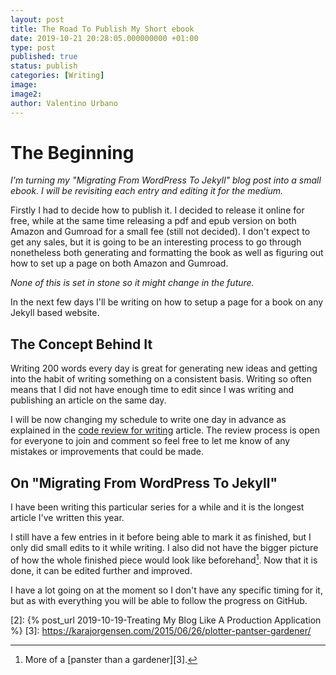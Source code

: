 ```yaml
---
layout: post
title: The Road To Publish My Short ebook
date: 2019-10-21 20:28:05.000000000 +01:00
type: post
published: true
status: publish
categories: [Writing]
image:
image2:
author: Valentino Urbano
---
```


# The Beginning

*I'm turning my "Migrating From WordPress To Jekyll" blog post into a small ebook. I will be revisiting each entry and editing it for the medium.*

Firstly I had to decide how to publish it. I decided to release it online for free, while at the same time releasing a pdf and epub version on both Amazon and Gumroad for a small fee (still not decided). I don't expect to get any sales, but it is going to be an interesting process to go through nonetheless both generating and formatting the book as well as figuring out how to set up a page on both Amazon and Gumroad.

*None of this is set in stone so it might change in the future.*

In the next few days I'll be writing on how to setup a page for a book on any Jekyll based website.

## The Concept Behind It

Writing 200 words every day is great for generating new ideas and getting into the habit of writing something on a consistent basis.
Writing so often means that I did not have enough time to edit since I was writing and publishing an article on the same day.

I will be now changing my schedule to write one day in advance as explained in the [code review for writing][1] article. The review process is open for everyone to join and comment so feel free to let me know of any mistakes or improvements that could be made.

## On "Migrating From WordPress To Jekyll"

I have been writing this particular series for a while and it is the longest article I've written this year.

I still have a few entries in it before being able to mark it as finished, but I only did small edits to it while writing. I also did not have the bigger picture of how the whole finished piece would look like beforehand[^1]. Now that it is done, it can be edited further and improved.

I have a lot going on at the moment so I don't have any specific timing for it, but as with everything you will be able to follow the progress on GitHub.


[1]: https://github.com/valeIT/pulls
[2]: {% post_url 2019-10-19-Treating My Blog Like A Production Application %}
[3]: https://karajorgensen.com/2015/06/26/plotter-pantser-gardener/

[^1]: More of a [panster than a gardener][3].

